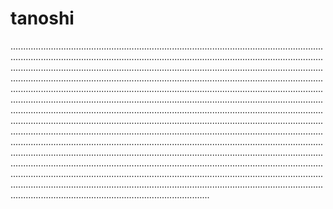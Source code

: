 # tanoshi
.......................................................................................................................................................................................................................................................................................................................................................................................................................................................................................................................................................................................................................................................................................................................................................................................................................................................................................................................................................................................................................................................................................................................................................................................................................................................................................................................................................................................................................................................................................................................................................................................................................................................................................................................................................................................................................................................................................